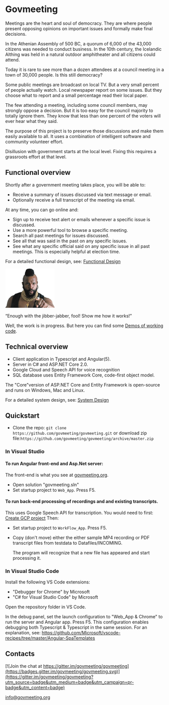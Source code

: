 # Govmeeting

Meetings are the heart and soul of democracy. They are where people  present opposing opinions on important issues and formally make final decisions. 

In the Athenian Assembly of 500 BC, a quorum of 6,000 of the 43,000 citizens was needed to conduct business. In the 10th century, the Icelandic Althing was held in a natural outdoor amphitheater and all citizens could attend.

Today it is rare to see more than a dozen attendees at a council meeting in a town of 30,000 people. Is this still democracy?

Some public meetings are broadcast on local TV.  But a very small percent of people actually watch. Local newspaper report on some issues. But they choose what to report and a small percentage read their local paper.

The few attending a meeting, including some council members, may strongly oppose a decision. But it is too easy for the council majority to totally ignore them. They know that less than one percent of the voters will ever hear what they said.

The purpose of this project is to preserve those discussions and make them easily available to all. It uses a combination of intelligent software and community volunteer effort.

Disillusion with government starts at the local level. Fixing this requires a grassroots effort at that level.

## Functional overview

Shortly after a government meeting takes place, you will be able to:
* Receive a summary of issues discussed via text message or email.
* Optionally receive a full transcript of the meeting via email.

At any time, you can go online and:
* Sign up to receive text alert or emails whenever a specific issue is discussed.
* Use a more powerful tool to browse a specific meeting.
* Search all past meetings for issues discussed.
* See all that was said in the past on any specific issues.
* See what any specific official said on any specific issue in all past meetings. This is especially helpful at election time.

For a detailed functional design, see: [Functional Design](https://github.com/govmeeting/govmeeting/wiki/functional-design)

<img src="images/mr-t-mrt-36834265-320-254-24kb.png" alt="Photo of Mr.T">
<!--This also works: ![Photo of Mr.T](images/mr-t-mrt-36834265-320-254-24kb.png) -->

 “Enough with the jibber-jabber, fool!
 Show me how it works!”

Well, the work is in progress. But here you can find some [Demos of working code](http://govmeeting.org).

## Technical overview

* Client application in Typescript and Angular(5).
* Server in C# and ASP.NET Core 2.0.
* Google Cloud and Speech API for voice recognition
* SQL database uses Entity Framework Core, code-first object model.

The "Core"version of ASP.NET Core and Entity Framework is open-source and runs on Windows, Mac and Linux.

For a detailed system design, see: [System Design](https://github.com/govmeeting/govmeeting/wiki/system-design)

## Quickstart

* Clone the repo: `git clone https://github.com/govmeeting/govmeeting.git`
or download zip file:`https://github.com/govmeeting/govmeeting/archive/master.zip`

### In Visual Studio

#### To run Angular front-end and Asp.Net server:

The front-end is what you see at [govmeeting.org](govmeeting.org).

  * Open solution "govmeeting.sln"
  * Set startup project to `Web_App`. Press F5.

#### To run back-end processing of recordings and and existing transcripts.

This uses Google Speech API for transcription. You would need to first:  [Create GCP project](https://github.com/govmeeting/govmeeting/wiki) Then:

* Set startup project to `WorkFlow_App`. Press F5.

* Copy (don't move) either the either sample MP4 recording or PDF transcript files from testdata to Datafiles/INCOMING.

  The program will recognize that a new file has appeared and start processing it.

  


### In Visual Studio Code

Install the following VS Code extensions:
* "Debugger for Chrome" by Microsoft
* "C# for Visual Studio Code" by Microsoft

Open the repository folder in VS Code.

In the debug panel, set the launch configuration to "Web_App & Chrome" to run the server and Angular app. Press F5. This configuration enables debugging both Typescript & Typescript in the same session. For an explanation, see: https://github.com/Microsoft/vscode-recipes/tree/master/Angular-SpaTemplates







## Contacts
[![Join the chat at https://gitter.im/govmeeting/govmeeting](https://badges.gitter.im/govmeeting/govmeeting.svg)](https://gitter.im/govmeeting/govmeeting?utm_source=badge&utm_medium=badge&utm_campaign=pr-badge&utm_content=badge)

<info@govmeeting.org>

